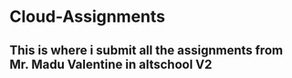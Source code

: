 # Cloud-Assignments

## This is where i submit all the assignments from Mr. Madu Valentine in altschool V2
